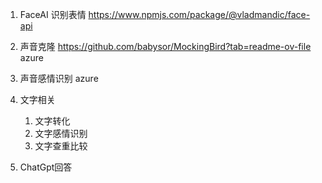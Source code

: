 1. FaceAI 识别表情
    https://www.npmjs.com/package/@vladmandic/face-api

2. 声音克隆
    https://github.com/babysor/MockingBird?tab=readme-ov-file
    azure
3. 声音感情识别
    azure
4. 文字相关
   1. 文字转化
   2. 文字感情识别
   3. 文字查重比较

5. ChatGpt回答
